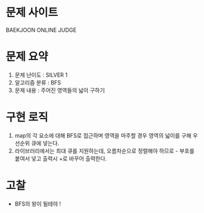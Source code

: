 # 문제 사이트
BAEKJOON ONLINE JUDGE


# 문제 요약
1. 문제 난이도 : SILVER 1
2. 알고리즘 분류 : BFS
3. 문제 내용 : 주어진 영역들의 넓이 구하기

# 구현 로직
1. map의 각 요소에 대해 BFS로 접근하며 영역을 마주할 경우 영역의 넓이를 구해 우선순위 큐에 넣는다.
2. 라이브러리에서는 최대 큐를 지원하는데, 오름차순으로 정렬해야 하므로 - 부호를 붙여서 넣고 출력시 +로 바꾸어 출력한다.

# 고찰
- BFS의 왕이 될테야 !